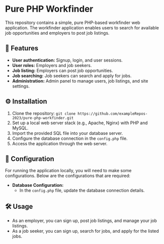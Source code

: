 # Pure PHP Workfinder

This repository contains a simple, pure PHP-based workfinder web application. The workfinder application enables users to search for available job opportunities and employers to post job listings.

## 🚀 Features

- **User authentication:** Signup, login, and user sessions.
- **User roles:** Employers and job seekers.
- **Job listing:** Employers can post job opportunities.
- **Job searching:** Job seekers can search and apply for jobs.
- **Administration:** Admin panel to manage users, job listings, and site settings.

## ⚙️ Installation

1. Clone the repository: `git clone https://github.com/exampleRepos-2023/pure-php-workfinder.git`
2. Set up a local web server stack (e.g., Apache, Nginx) with PHP and MySQL.
3. Import the provided SQL file into your database server.
4. Configure the database connection in the `config.php` file.
5. Access the application through the web server.

## 🔧 Configuration

For running the application locally, you will need to make some configurations. Below are the configurations that are required:

- **Database Configuration:**
  - In the `config.php` file, update the database connection details.

## 🛠️ Usage

- As an employer, you can sign up, post job listings, and manage your job listings.
- As a job seeker, you can sign up, search for jobs, and apply for the listed jobs.
